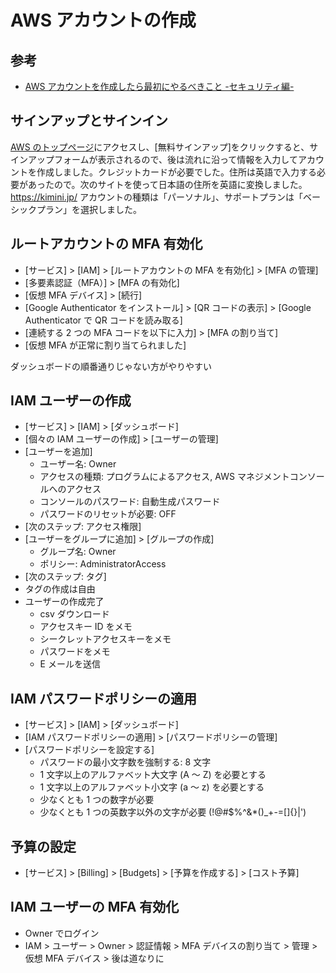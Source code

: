 # AWS アカウントの作成

## 参考

- [AWS アカウントを作成したら最初にやるべきこと -セキュリティ編-](https://qiita.com/yanyansk/items/3a989b70d2d3d49eff16)

## サインアップとサインイン

[AWS のトップページ](https://aws.amazon.com/jp/)にアクセスし、[無料サインアップ]をクリックすると、サインアップフォームが表示されるので、後は流れに沿って情報を入力してアカウントを作成しました。クレジットカードが必要でした。住所は英語で入力する必要があったので。次のサイトを使って日本語の住所を英語に変換しました。https://kimini.jp/
アカウントの種類は「パーソナル」、サポートプランは「ベーシックプラン」を選択しました。

## ルートアカウントの MFA 有効化

- [サービス] > [IAM] > [ルートアカウントの MFA を有効化] > [MFA の管理]
- [多要素認証（MFA）] > [MFA の有効化]
- [仮想 MFA デバイス] > [続行]
- [Google Authenticator をインストール] > [QR コードの表示] > [Google Authenticator で QR コードを読み取る]
- [連続する 2 つの MFA コードを以下に入力] > [MFA の割り当て]
- [仮想 MFA が正常に割り当てられました]

ダッシュボードの順番通りじゃない方がやりやすい

## IAM ユーザーの作成

- [サービス] > [IAM] > [ダッシュボード]
- [個々の IAM ユーザーの作成] > [ユーザーの管理]
- [ユーザーを追加]
  - ユーザー名: Owner
  - アクセスの種類: プログラムによるアクセス, AWS マネジメントコンソールへのアクセス
  - コンソールのパスワード: 自動生成パスワード
  - パスワードのリセットが必要: OFF
- [次のステップ: アクセス権限]
- [ユーザーをグループに追加] > [グループの作成]
  - グループ名: Owner
  - ポリシー: AdministratorAccess
- [次のステップ: タグ]
- タグの作成は自由
- ユーザーの作成完了
  - csv ダウンロード
  - アクセスキー ID をメモ
  - シークレットアクセスキーをメモ
  - パスワードをメモ
  - E メールを送信

## IAM パスワードポリシーの適用

- [サービス] > [IAM] > [ダッシュボード]
- [IAM パスワードポリシーの適用] > [パスワードポリシーの管理]
- [パスワードポリシーを設定する]
  - パスワードの最小文字数を強制する: 8 文字
  - 1 文字以上のアルファベット大文字 (A ～ Z) を必要とする
  - 1 文字以上のアルファベット小文字 (a ～ z) を必要とする
  - 少なくとも 1 つの数字が必要
  - 少なくとも 1 つの英数字以外の文字が必要 (!@#\$%^&\*()\_+-=[]{}|')

## 予算の設定

- [サービス] > [Billing] > [Budgets] > [予算を作成する] > [コスト予算]

## IAM ユーザーの MFA 有効化

- Owner でログイン
- IAM > ユーザー > Owner > 認証情報 > MFA デバイスの割り当て > 管理 > 仮想 MFA デバイス > 後は道なりに
